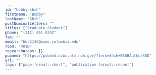 ```yaml
---
id: "bobby-shih"
firstName: "Bobby"
lastName: "Shih"
postNominalLetters: ""
titles: ["Graduate Student"]
phone: "(212) 851-5292"
fax: ""
email: "bbs2136@cumc.columbia.edu"
room: "401B"
researchAreas: []
pubmed: "https://pubmed.ncbi.nlm.nih.gov/?term=Shih+B%5BAuthor%5D"
url: ""
tags: ["page-format::short", "publication-format::recent"]
---
```


